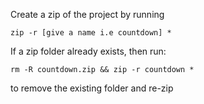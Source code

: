 Create a zip of the project by running
```
zip -r [give a name i.e countdown] *

```

If a zip folder already exists, then run:
```
rm -R countdown.zip && zip -r countdown *

```

to remove the existing folder and re-zip